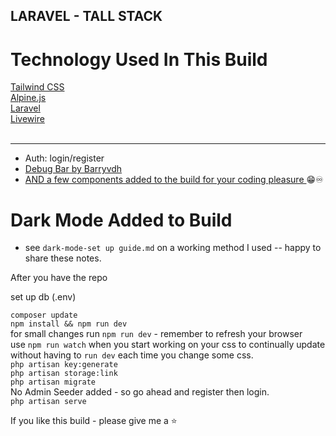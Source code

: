 ## LARAVEL - TALL STACK
<h1>Technology Used In This Build</h1>
<a href="https://tailwindcss.com">Tailwind CSS</a> 
<br>
<a href="https://github.com/alpinejs/alpine">Alpine.js</a> 
<br>
<a href="https://laravel.com">Laravel</a> 
<br>
<a href="https://laravel-livewire.com">Livewire</a> 
<br>
<br>
<hr>

* Auth: login/register
* <a href="https://github.com/barryvdh/laravel-debugbar"> Debug Bar by Barryvdh </a>
* <a href="https://github.com/AiFxApp"> AND a few components added to the build for your coding pleasure </a> 😁♾️

# Dark Mode Added to Build
* see `dark-mode-set up guide.md` on a working method I used -- happy to share these notes. 

After you have the repo

set up db (.env)

`composer update` 
<br>
`npm install && npm run dev` 
<br>
for small changes run `npm run dev` - remember to refresh your browser 
<br>
use `npm run watch` when you start working on your css to continually update without having to `run dev` each time you change some css. 
<br>
`php artisan key:generate` 
<br>
`php artisan storage:link` 
<br>
`php artisan migrate` 
<br>
No Admin Seeder added - so go ahead and register then login. 
<br>
`php artisan serve` 
<br>
    
 If you like this build - please give me a ⭐




